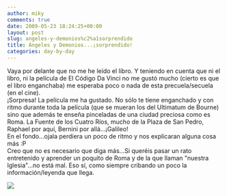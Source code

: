 ```yaml
---
author: miky
comments: true
date: 2009-05-23 18:24:25+00:00
layout: post
slug: angeles-y-demonios%c2%a1sorprendido
title: Ángeles y Demonios...¡sorprendido!
categories: day-by-day
---
```


Vaya por delante que no me he leído el libro. Y teniendo en cuenta que ni el libro, ni la película de El Código Da Vinci no me gustó mucho (cierto es que el libro enganchaba) me esperaba poco o nada de esta precuela/secuela (en el cine).   
¡Sorpresa! La película me ha gustado. No sólo te tiene enganchado y con ritmo durante toda la película (que se mueran los del Ultimatum de Bourne) sino que además te enseña pinceladas de una ciudad preciosa como es Roma. La Fuente de los Cuatro Ríos, mucho de la Plaza de San Pedro, Raphael por aquí, Bernini por allá...¡Galileo!  
En el fondo...ojala perdiera un poco de ritmo y nos explicaran alguna cosa más :P  
Creo que no es necesario que diga más...Si queréis pasar un rato entretenido y aprender un poquito de Roma y de la que llaman "nuestra Iglesia"...no está mal. Eso sí, como siempre cribando un poco la información/leyenda que llega.  


![](http://i2.esmas.com/2009/03/03/36432/ngeles-y-demonios-300x350.jpg)  

